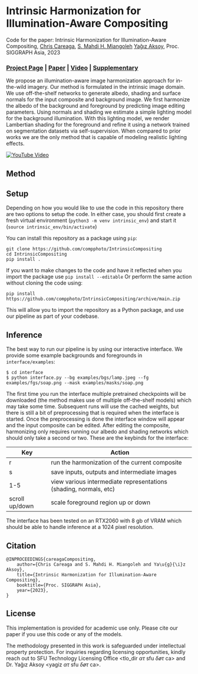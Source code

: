 # Intrinsic Harmonization for Illumination-Aware Compositing
Code for the paper: Intrinsic Harmonization for Illumination-Aware Compositing, [Chris Careaga](https://ccareaga.github.io), [S. Mahdi H. Miangoleh](https://miangoleh.github.io) [Yağız Aksoy](https://yaksoy.github.io), Proc. SIGGRAPH Asia, 2023 
### [Project Page](https://yaksoy.github.io/intrinsicCompositing) | [Paper](https://yaksoy.github.io/papers/SigAsia23-IntrinsicCompositing.pdf) | [Video](https://www.youtube.com/watch?v=M9hCUTp8bo4) | [Supplementary](https://yaksoy.github.io/papers/SigAsia23-IntrinsicCompositing-Supp.pdf)

We propose an illumination-aware image harmonization approach for in-the-wild imagery. Our method is formulated in the intrinsic image domain. We use off-the-shelf networks to generate albedo, shading and surface normals for the input composite and background image. We first harmonize the albedo of the background and foreground by predicting image editing parameters. Using normals and shading we estimate a simple lighting model for the background illumination. With this lighting model, we render Lambertian shading for the foreground and refine it using a network trained on segmentation datasets via self-supervision. When compared to prior works we are the only method that is capable of modeling realistic lighting effects.

[![YouTube Video](./figures/thumbnail.jpg)](https://www.youtube.com/watch?v=M9hCUTp8bo4)




## Method



## Setup
Depending on how you would like to use the code in this repository there are two options to setup the code.
In either case, you should first create a fresh virtual environment (`python3 -m venv intrinsic_env`) and start it (`source intrinsic_env/bin/activate`)

You can install this repository as a package using `pip`:
```
git clone https://github.com/compphoto/IntrinsicCompositing
cd IntrinsicCompositing
pip install .
```
If you want to make changes to the code and have it reflected when you import the package use `pip install --editable`
Or perform the same action without cloning the code using:
```
pip install https://github.com/compphoto/IntrinsicCompositing/archive/main.zip
```
This will allow you to import the repository as a Python package, and use our pipeline as part of your codebase.

## Inference

The best way to run our pipeline is by using our interactive interface. We provide some example backgrounds and foregrounds in `interface/examples`:

```
$ cd interface
$ python interface.py --bg examples/bgs/lamp.jpeg --fg examples/fgs/soap.png --mask examples/masks/soap.png
```
The first time you run the interface multiple pretrained checkpoints will be downloaded (the method makes use of multiple off-the-shelf models) which may take some time. Subsequent runs will use the cached weights, but there is still a bit of preprocessing that is required when the interface is started. Once the preprocessing is done the interface window will appear and the input composite can be edited. After editing the composite, harmonizing only requires running our albedo and shading networks which should only take a second or two. These are the keybinds for the interface:

| Key | Action |
|--|--|
| r | run the harmonization of the current composite |
| s | save inputs, outputs and intermediate images |
|1-5 | view various intermediate representations (shading, normals, etc) |
|scroll up/down | scale foreground region up or down |

The interface has been tested on an RTX2060 with 8 gb of VRAM which should be able to handle inference at a 1024 pixel resolution. 

## Citation

```
@INPROCEEDINGS{careagaCompositing,  
	author={Chris Careaga and S. Mahdi H. Miangoleh and Ya\u{g}{\i}z Aksoy},  
	title={Intrinsic Harmonization for Illumination-Aware Compositing},  
	booktitle={Proc. SIGGRAPH Asia},  
	year={2023},  
}
```

## License

This implementation is provided for academic use only. Please cite our paper if you use this code or any of the models. 

The methodology presented in this work is safeguarded under intellectual property protection. For inquiries regarding licensing opportunities, kindly reach out to SFU Technology Licensing Office &#60;tlo_dir <i>ατ</i> sfu <i>δøτ</i> ca&#62; and Dr. Yağız Aksoy &#60;yagiz <i>ατ</i> sfu <i>δøτ</i> ca&#62;.
